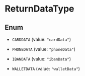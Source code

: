 

# ReturnDataType

## Enum


* `CARDDATA` (value: `"cardData"`)

* `PHONEDATA` (value: `"phoneData"`)

* `IBANDATA` (value: `"ibanData"`)

* `WALLETDATA` (value: `"walletData"`)



